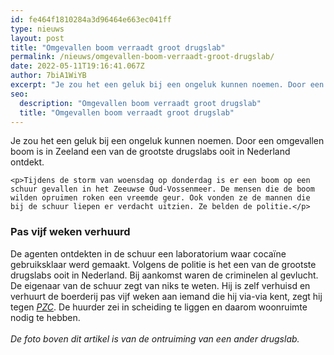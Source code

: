 ```yaml
---
id: fe464f1810284a3d96464e663ec041ff
type: nieuws
layout: post
title: "Omgevallen boom verraadt groot drugslab"
permalink: /nieuws/omgevallen-boom-verraadt-groot-drugslab/
date: 2022-05-11T19:16:41.067Z
author: 7biA1WiYB
excerpt: "Je zou het een geluk bij een ongeluk kunnen noemen. Door een omgevallen boom is in Zeeland een van de grootste drugslabs ooit in Nederland ontdekt.  "
seo:
  description: "Omgevallen boom verraadt groot drugslab"
  title: "Omgevallen boom verraadt groot drugslab"
---
```

Je zou het een geluk bij een ongeluk kunnen noemen. Door een omgevallen boom is in Zeeland een van de grootste drugslabs ooit in Nederland ontdekt.  

    <p>Tijdens de storm van woensdag op donderdag is er een boom op een schuur gevallen in het Zeeuwse Oud-Vossenmeer. De mensen die de boom wilden opruimen roken een vreemde geur. Ook vonden ze de mannen die bij de schuur liepen er verdacht uitzien. Ze belden de politie.</p>
<h3>Pas vijf weken verhuurd</h3>
<p>De agenten ontdekten in de schuur een laboratorium waar cocaïne gebruiksklaar werd gemaakt. Volgens de politie is het een van de grootste drugslabs ooit in Nederland. Bij aankomst waren de criminelen al gevlucht. De eigenaar van de schuur zegt van niks te weten. Hij is zelf verhuisd en verhuurt de boerderij pas vijf weken aan iemand die hij via-via kent, zegt hij tegen <a href="https://www.pzc.nl/bergen-op-zoom/eigenaar-van-drugsschuur-in-oud-vossemeer-schrikt-zich-rot-loods-net-vijf-weken-verhuurd~aa3a7528/" target="_blank"><em>PZC</em></a>. De huurder zei in scheiding te liggen en daarom woonruimte nodig te hebben.<br><br><em>De foto boven dit artikel is van de ontruiming van een ander drugslab. </em></p>  
